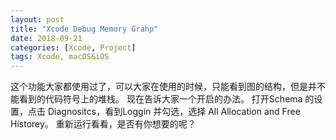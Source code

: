 ```yaml
---
layout: post
title: "Xcode Debug Memory Grahp"
date: 2018-09-21
categories: [Xcode, Project]
tags: Xcode, macOS&iOS
---
```



这个功能大家都使用过了，可以大家在使用的时候，只能看到图的结构，但是并不能看到的代码符号上的堆栈。
现在告诉大家一个开启的办法。
打开Schema 的设置，点击 Diagnositcs，看到Loggin 并勾选，选择 All Allocation and Free Historey。
重新运行看看，是否有你想要的呢？
